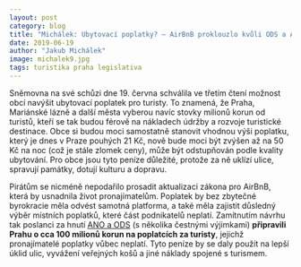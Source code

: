 ```yaml
---
layout: post
category: blog
title: "Michálek: Ubytovací poplatky? – AirBnB proklouzlo kvůli ODS a ANO mezi prsty. Praha mohla mít víc, město bude tratit desítky milionů"
date: 2019-06-19
author: "Jakub Michálek"
image: michalek9.jpg
tags: turistika praha legislativa
---
```


Sněmovna na své schůzi dne 19. června schválila ve třetím čtení možnost obcí navýšit ubytovací poplatek pro turisty. To znamená, že Praha, Mariánské lázně a další města vyberou navíc stovky milionů korun od turistů, kteří se tak budou férově na nákladech údržby a rozvoje turistické destinace. Obce si budou moci samostatně stanovit vhodnou výši poplatku, který je dnes v Praze pouhých 21 Kč, nově bude moci být zvýšen až na 50 Kč na noc (což je stále zlomek ceny), může být odstupňován podle kvality ubytování. Pro obce jsou tyto peníze důležité, protože za ně uklízí ulice, spravují památky, dotují kulturu a dopravu.

Pirátům se nicméně nepodařilo prosadit aktualizaci zákona pro AirBnB, která by usnadnila život pronajímatelům. Poplatek by bez zbytečné byrokracie měla odvést samotná platforma, a také měla zajistit důsledný výběr místních poplatků, které část podnikatelů neplatí. Zamítnutím návrhu tak poslanci za hnutí [ANO a ODS](http://www.psp.cz/sqw/hlasy.sqw?g=70643&fbclid=IwAR0x7kuhu9caK1gRVM7Ef0NFxw7I-I8K_hExmGgmaeXC_B_tc9fbMDDC6J0) (s několika čestnými výjimkami) **připravili Prahu o cca 100 milionů korun na poplatcích za turisty**, jejichž pronajímatelé poplatky vůbec neplatí. Tyto peníze by se daly použít na lepší úklid ulic, vyvážení veřejných košů a jiné náklady spojené s turismem.

